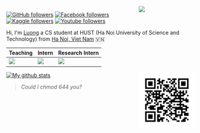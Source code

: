 <!---
<a href="http://greyhub.github.io/"><img src="..." width="900"></a>
-->

<img align='right' src='https://media3.giphy.com/media/du3J3cXyzhj75IOgvA/giphy.gif?cid=ecf05e479uyhcidh0ezeu83zrfdxko34orwgyie2yvt8ppxc&rid=giphy.gif' width='150"'>

[![GitHub followers](https://img.shields.io/github/followers/greyhub?label=Follow&style=social)](https://github.com/greyhub) [![Facebook followers](https://img.shields.io/badge/Facebook-99-blue)](https://www.facebook.com/god.nvl) [![Kaggle followers](https://img.shields.io/badge/Kaggle-Top1%25-blue)](https://www.kaggle.com/greyng) [![Youtube followers](https://img.shields.io/youtube/views/vNIX31QtQOw?style=social)](https://www.youtube.com/channel/UCqGLrmJUDAbTUgst6ABtv-A?view_as=subscriber)

Hi, I'm [Luong](http://greyhub.github.io/) a CS student at HUST (Ha Noi University of Science and Technology) from 
[Ha Noi, Viet Nam](https://www.google.com/maps/place/Tr%C6%B0%E1%BB%9Dng+%C4%90%E1%BA%A1i+h%E1%BB%8Dc+B%C3%A1ch+khoa+H%C3%A0+N%E1%BB%99i/@21.005603,105.8412638,17z/data=!3m1!4b1!4m5!3m4!1s0x3135ac76ccab6dd7:0x55e92a5b07a97d03!8m2!3d21.005603!4d105.8434525) :vietnam:

|Teaching|Intern|Research Intern|
|---------|---------|------|
|<a href="https://mindx.edu.vn/"><img src="https://mindx.edu.vn/images/logo.png" height="50px"></a>|<a href="https://genome.vinbdi.org/"><img src="https://blog.vinbigdata.org/wp-content/uploads/2020/05/Asset-1-Copy-1.png" height="50px"></a>|<a href="http://mso.soict.hust.edu.vn/"><img src="https://storage.googleapis.com/hust-files/images/mso_13.3k.png" height="50px"></a>|

<img align='right' src='https://raw.githubusercontent.com/greyhub/greyhub/main/assets/facebook.png' width='150"'>

[![My github stats](https://github-readme-stats.vercel.app/api?username=greyhub&show_icons=true&title_color=056c99&icon_color=056c99&text_color=3d3d3d&bg_color=ebebeb&count_private=false)](https://github.com/greyhub)

> *Could I chmod 644 you?*
